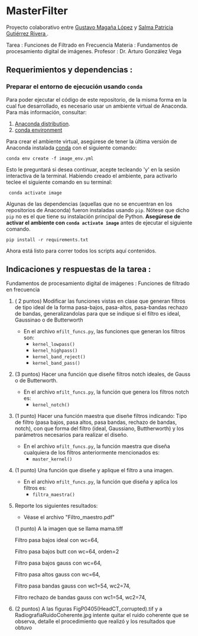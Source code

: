 # MasterFilter

Proyecto colaborativo entre [Gustavo Magaña López](https://github.com/gmagannaDevelop) y [Salma Patricia Gutiérrez Rivera ](https://github.com/Pagutri).

Tarea : Funciones de Filtrado en Frecuencia
Materia : Fundamentos de procesamiento digital de imágenes.
Profesor :  Dr. Arturo González Vega

## Requerimientos y dependencias :

### Preparar el entorno de ejecución usando  `conda`
Para poder ejecutar el código de este repositorio, de la misma forma en la cual fue desarrollado, 
es necesario usar un ambiente virtual de Anaconda. Para más información, consultar:

1. [Anaconda distribution](https://www.anaconda.com/distribution/).
2. [conda environment](https://docs.conda.io/projects/conda/en/latest/user-guide/tasks/manage-environments.html)

 
 Para crear el ambiente virtual, asegúrese de tener la última versión de Anaconda instalada [conda](https://conda.io/en/latest/) 
 con el siguiente comando:
 
    conda env create -f image_env.yml
 
Esto le preguntará si desea continuar, acepte tecleando 'y' en la sesión interactiva de la terminal.
Habiendo creado el ambiente, para activarlo teclee el siguiente comando en su terminal:

     conda activate image
     
Algunas de las dependencias (aquellas que no se encuentran en los repositorios de Anaconda) fueron instaladas usando `pip`.
Nótese que dicho `pip` no es el que tiene su instalación principal de Python. **Asegúrese de activar el ambiente con `conda activate image`** antes de ejecutar el siguiente comando.

    pip install -r requirements.txt 

 
Ahora está listo para correr todos los scripts aquí contenidos.


## Indicaciones y respuestas de la tarea :
Fundamentos de procesamiento digital de imágenes : Funciones de filtrado en frecuencia

1. ( 2 puntos) Modificar las funciones vistas en clase que generan filtros de tipo ideal de la forma pasa-bajos, pasa-altos, pasa-bandas rechazo de bandas, generalizandolas para que se indique si el filtro es ideal, Gaussinao o de Butterworth

    * En el archivo `mfilt_funcs.py`, las funciones que generan los filtros son:
       *  `kernel_lowpass()`
       *  `kernel_highpass()`
       *  `kernel_band_reject()`
       *  `kernel_band_pass()`

2. (3 puntos) Hacer una función que diseñe filtros notch ideales, de Gauss o de Butterworth.

    * En el archivo `mfilt_funcs.py`, la función que genera los filtros notch es:
      *  `kernel_notch()`

3. (1 punto) Hacer una función maestra que diseñe filtros indicando: Tipo de filtro (pasa bajos, pasa altos, pasa bandas, rechazo de bandas, notch), con que forma del filtro (ideal, Gaussiano, Buttherworth) y los parámetros necesarios para realizar el diseño.

    * En el archivo `mfilt_funcs.py`, la función maestra que diseña cualquiera de los filtros anteriormente mencionados es:
        * `master_kernel()`

4. (1 punto) Una función que diseñe y aplique el filtro a una imagen.

    * En el archivo `mfilt_funcs.py`, la función que diseña y aplica los filtros es:
        * `filtra_maestra()`

5. Reporte los siguientes resultados:

    * Véase el archivo "Filtro_maestro.pdf"

    (1 punto) A la imagen que se llama mama.tiff
  
      Filtro pasa bajos ideal con wc=64,

      Filtro pasa bajos butt con wc=64, orden=2

      Filtro pasa bajos gauss con wc=64,

      Filtro pasa altos gauss con wc=64,

      Filtro pasa bandas gauss con wc1=54, wc2=74,

      Filtro rechazo de bandas gauss con wc1=54, wc2=74,

6. (2 puntos) A las figuras FigP0405(HeadCT_corrupted).tif y a RadiografiaRuidoCoherente.jpg intente quitar el ruido coherente que se observa, detalle el procedimiento que realizó y los resultados que obtuvo
